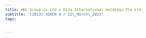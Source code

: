 ```yaml
---
title: HKL Group Co Ltd v Rizq International Holdings Pte Ltd 
subtitle: "[2013] SGHCR 8 / 22\_March\_2013"
tags:


---
```


